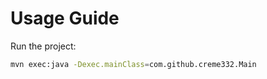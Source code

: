 # Usage Guide


Run the project:

```bash
mvn exec:java -Dexec.mainClass=com.github.creme332.Main
```